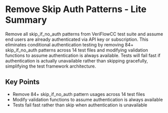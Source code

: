 # Remove Skip Auth Patterns - Lite Summary

Remove all skip_if_no_auth patterns from VeriFlowCC test suite and assume end users are already authenticated via API key or subscription. This eliminates conditional authentication testing by removing 84+ skip_if_no_auth patterns across 14 test files and modifying validation functions to assume authentication is always available. Tests will fail fast if authentication is actually unavailable rather than skipping gracefully, simplifying the test framework architecture.

## Key Points

- Remove 84+ skip_if_no_auth pattern usages across 14 test files
- Modify validation functions to assume authentication is always available
- Tests fail fast rather than skip when authentication is unavailable
